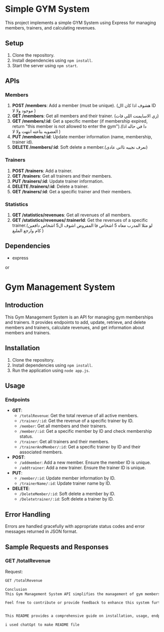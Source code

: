 # Simple GYM System

This project implements a simple GYM System using Express for managing members, trainers, and calculating revenues.

## Setup

1. Clone the repository.
2. Install dependencies using `npm install`.
3. Start the server using `npm start`.

## APIs

### Members

1. **POST /members**: Add a member (must be unique). (هشوف اذا كان اال ID موجود ولا لا )
2. **GET /members**: Get all members and their trainer. (زي الاسايمنت اللي فات)
3. **GET /members/:id**: Get a specific member (if membership expired, return "this member is not allowed to enter the gym").(دا في حاله اذا العضويه بتاعته انتهت ولا لا )
4. **PUT /members/:id**: Update member information (name, membership, trainer id).
5. **DELETE /members/:id**: Soft delete a member.(نعرف نجيبه تاانى عادى)

### Trainers

1. **POST /trainers**: Add a trainer.
2. **GET /trainers**: Get all trainers and their members.
3. **PUT /trainers/:id**: Update trainer information.
4. **DELETE /trainers/:id**: Delete a trainer.
5. **GET /trainers/:id**: Get a specific trainer and their members.

### Statistics

1. **GET /statistics/revenues**: Get all revenues of all members.
2. **GET /statistics/revenues/:trainerId**: Get the revenues of a specific trainer.(لو مثلا المدرب معاه 5 اشخاص فا المفروض اشوف ال5 اشخاص دافعين كام وارجع الملبغ )

## Dependencies

- express

or

# Gym Management System

## Introduction

This Gym Management System is an API for managing gym memberships and trainers. It provides endpoints to add, update, retrieve, and delete members and trainers, calculate revenues, and get information about members and trainers.

## Installation

1. Clone the repository.
2. Install dependencies using `npm install`.
3. Run the application using `node app.js`.

## Usage

### Endpoints

- **GET**:
  - `/totalRevenue`: Get the total revenue of all active members.
  - `/trainer/:id`: Get the revenue of a specific trainer by ID.
  - `/member`: Get all members and their trainers.
  - `/member/:id`: Get a specific member by ID and check membership status.
  - `/trainer`: Get all trainers and their members.
  - `/trainerAndMember/:id`: Get a specific trainer by ID and their associated members.
- **POST**:
  - `/addmember`: Add a new member. Ensure the member ID is unique.
  - `/addtrainer`: Add a new trainer. Ensure the trainer ID is unique.
- **PUT**:
  - `/member/:id`: Update member information by ID.
  - `/trainerName/:id`: Update trainer name by ID.
- **DELETE**:
  - `/DeleteMember/:id`: Soft delete a member by ID.
  - `/Deletetrainer/:id`: Soft delete a trainer by ID.

## Error Handling

Errors are handled gracefully with appropriate status codes and error messages returned in JSON format.

## Sample Requests and Responses

### GET /totalRevenue

Request:

```bash
GET /totalRevenue

Conclusion
This Gym Management System API simplifies the management of gym memberships and trainers. It provides easy-to-use endpoints for various operations and ensures efficient revenue calculation and member/trainer management.

Feel free to contribute or provide feedback to enhance this system further!


This README provides a comprehensive guide on installation, usage, endpoints, error handling, and sample requests/responses for the Gym Management System API.

i used chatGpt to make README file
```
